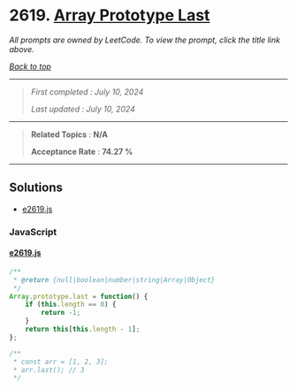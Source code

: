 # 2619. [Array Prototype Last](<https://leetcode.com/problems/array-prototype-last>)

*All prompts are owned by LeetCode. To view the prompt, click the title link above.*

*[Back to top](<../README.md>)*

------

> *First completed : July 10, 2024*
>
> *Last updated : July 10, 2024*

------

> **Related Topics** : **N/A**
>
> **Acceptance Rate** : **74.27 %**

------

## Solutions

- [e2619.js](<../my-submissions/e2619.js>)
### JavaScript
#### [e2619.js](<../my-submissions/e2619.js>)
```JavaScript
/**
 * @return {null|boolean|number|string|Array|Object}
 */
Array.prototype.last = function() {
    if (this.length == 0) {
        return -1;
    }
    return this[this.length - 1];
};

/**
 * const arr = [1, 2, 3];
 * arr.last(); // 3
 */
```

